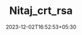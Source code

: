 ---
weight: 999
title: "Nitaj_crt_rsa"
description: ""
icon: "article"
date: "2023-12-02T16:52:53+05:30"
lastmod: "2023-12-02T16:52:53+05:30"
draft: true
toc: true
---